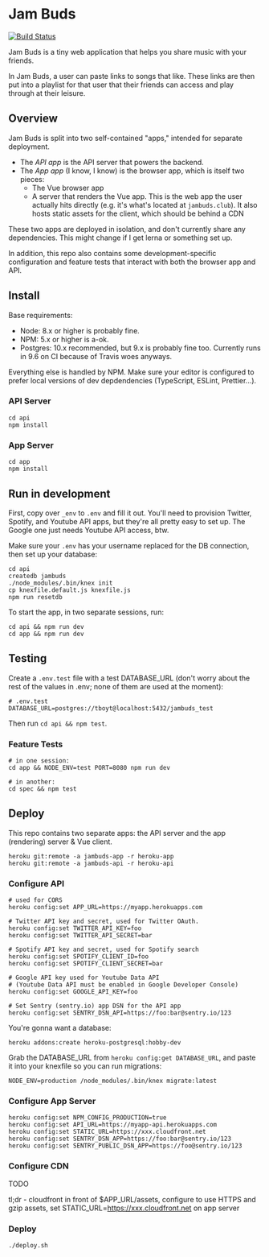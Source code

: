 # Jam Buds

[![Build Status](https://travis-ci.org/thomasboyt/jam-buds.svg?branch=master)](https://travis-ci.org/thomasboyt/jam-buds)

Jam Buds is a tiny web application that helps you share music with your friends.

In Jam Buds, a user can paste links to songs that like. These links are then put into a playlist for that user that their friends can access and play through at their leisure.

## Overview

Jam Buds is split into two self-contained "apps," intended for separate deployment.

* The *API app* is the API server that powers the backend.
* The *App app* (I know, I know) is the browser app, which is itself two pieces:
    * The Vue browser app
    * A server that renders the Vue app. This is the web app the user actually hits directly (e.g. it's what's located at `jambuds.club`). It also hosts static assets for the client, which should be behind a CDN

These two apps are deployed in isolation, and don't currently share any dependencies. This might change if I get lerna or something set up.

In addition, this repo also contains some development-specific configuration and feature tests that interact with both the browser app and API.

## Install

Base requirements:

* Node: 8.x or higher is probably fine.
* NPM: 5.x or higher is a-ok.
* Postgres: 10.x recommended, but 9.x is probably fine too. Currently runs in 9.6 on CI because of Travis woes anyways.

Everything else is handled by NPM. Make sure your editor is configured to prefer local versions of dev depdendencies (TypeScript, ESLint, Prettier...).

### API Server

```
cd api
npm install
```

### App Server

```
cd app
npm install
```

## Run in development

First, copy over `_env` to `.env` and fill it out. You'll need to provision Twitter, Spotify, and Youtube API apps, but they're all pretty easy to set up. The Google one just needs Youtube API access, btw.

Make sure your `.env` has your username replaced for the DB connection, then set up your database:

```
cd api
createdb jambuds
./node_modules/.bin/knex init
cp knexfile.default.js knexfile.js
npm run resetdb
```

To start the app, in two separate sessions, run:

```
cd api && npm run dev
cd app && npm run dev
```

## Testing

Create a `.env.test` file with a test DATABASE_URL (don't worry about the rest of the values in .env; none of them are used at the moment):

```
# .env.test
DATABASE_URL=postgres://tboyt@localhost:5432/jambuds_test
```

Then run `cd api && npm test`.

### Feature Tests

```
# in one session:
cd app && NODE_ENV=test PORT=8080 npm run dev

# in another:
cd spec && npm test
```

## Deploy

This repo contains two separate apps: the API server and the app (rendering) server & Vue client.

```
heroku git:remote -a jambuds-app -r heroku-app
heroku git:remote -a jambuds-api -r heroku-api
```

### Configure API

```
# used for CORS
heroku config:set APP_URL=https://myapp.herokuapps.com

# Twitter API key and secret, used for Twitter OAuth.
heroku config:set TWITTER_API_KEY=foo
heroku config:set TWITTER_API_SECRET=bar

# Spotify API key and secret, used for Spotify search
heroku config:set SPOTIFY_CLIENT_ID=foo
heroku config:set SPOTIFY_CLIENT_SECRET=bar

# Google API key used for Youtube Data API
# (Youtube Data API must be enabled in Google Developer Console)
heroku config:set GOOGLE_API_KEY=foo

# Set Sentry (sentry.io) app DSN for the API app
heroku config:set SENTRY_DSN_API=https://foo:bar@sentry.io/123
```

You're gonna want a database:

```
heroku addons:create heroku-postgresql:hobby-dev
```

Grab the DATABASE_URL from `heroku config:get DATABASE_URL`, and paste it into your knexfile so you can run migrations:

```
NODE_ENV=production /node_modules/.bin/knex migrate:latest
```

### Configure App Server

```
heroku config:set NPM_CONFIG_PRODUCTION=true
heroku config:set API_URL=https://myapp-api.herokuapps.com
heroku config:set STATIC_URL=https://xxx.cloudfront.net
heroku config:set SENTRY_DSN_APP=https://foo:bar@sentry.io/123
heroku config:set SENTRY_PUBLIC_DSN_APP=https://foo@sentry.io/123
```

### Configure CDN

TODO

tl;dr - cloudfront in front of $APP_URL/assets, configure to use HTTPS and gzip assets, set STATIC_URL=https://xxx.cloudfront.net on app server

### Deploy

```
./deploy.sh
```
